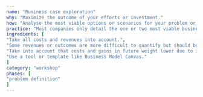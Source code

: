 ```yaml
---
name: "Business case exploration"
why: "Maximize the outcome of your efforts or investment."
how: "Analyse the most viable options or scenarios for your problem or opportunity. In doing so, calculate the ‘value’ of each scenario and define the risks involved. Identify the type of value your project will deliver (e.g. cost reduction, revenue generation, risk reduction or regulatory compliance). Take all costs and revenues into account. Some revenues or outcomes are more difficult to quantify but should also be considered. Recognise that future costs and gains may be lowered due to inflation and interest (e.g. by calculating ‘net present value’)."
practice: "Most companies only detail the one or two most viable business cases."
ingredients: [
"Take all costs and revenues into account.",
"Some revenues or outcomes are more difficult to quantify but should be taken into account as well.",
"Take into account that costs and gains in future weight lower due to inflation and interest (e.g. by calculating net present value)",
"Use a tool or template like Business Model Canvas."
]
category: "workshop"
phases: [
"problem definition"
]
---
```

